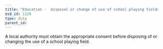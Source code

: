 ```yaml
---
title: "Education -  disposal or change of use of school playing fields"
esd_id: 1129
type: duty
parent_id:  
---
```


A local authority must obtain the appropriate consent before disposing of or changing the use of a school playing field.

